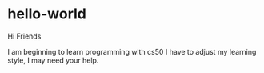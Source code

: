 # hello-world

Hi Friends

I am beginning to learn programming with cs50
I have to adjust my learning style, I may need
your help.
